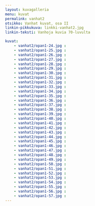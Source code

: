 ```yaml
---
layout: kuvagalleria
menu: kuvat
permalink: vanhat2
otsikko: Vanhat kuvat, osa II
linkin-pikkukuva: linkki-vanhat2.jpg
linkin-teksti: Vanhoja kuvia 70-luvulta

kuvat:
    - vanhat2/opan1-24.jpg : 
    - vanhat2/opan1-25.jpg : 
    - vanhat2/opan1-26.jpg : 
    - vanhat2/opan1-27.jpg : 
    - vanhat2/opan1-28.jpg : 
    - vanhat2/opan1-29.jpg : 
    - vanhat2/opan1-30.jpg : 
    - vanhat2/opan1-31.jpg : 
    - vanhat2/opan1-32.jpg : 
    - vanhat2/opan1-33.jpg : 
    - vanhat2/opan1-34.jpg : 
    - vanhat2/opan1-35.jpg : 
    - vanhat2/opan1-36.jpg : 
    - vanhat2/opan1-37.jpg : 
    - vanhat2/opan1-38.jpg : 
    - vanhat2/opan1-39.jpg : 
    - vanhat2/opan1-40.jpg : 
    - vanhat2/opan1-41.jpg : 
    - vanhat2/opan1-42.jpg : 
    - vanhat2/opan1-43.jpg : 
    - vanhat2/opan1-44.jpg : 
    - vanhat2/opan1-45.jpg : 
    - vanhat2/opan1-46.jpg : 
    - vanhat2/opan1-47.jpg : 
    - vanhat2/opan1-48.jpg : 
    - vanhat2/opan1-49.jpg : 
    - vanhat2/opan1-50.jpg : 
    - vanhat2/opan1-51.jpg : 
    - vanhat2/opan1-52.jpg : 
    - vanhat2/opan1-53.jpg : 
    - vanhat2/opan1-54.jpg : 
    - vanhat2/opan1-55.jpg : 
    - vanhat2/opan1-56.jpg : 
    - vanhat2/opan1-57.jpg : 
---
```

